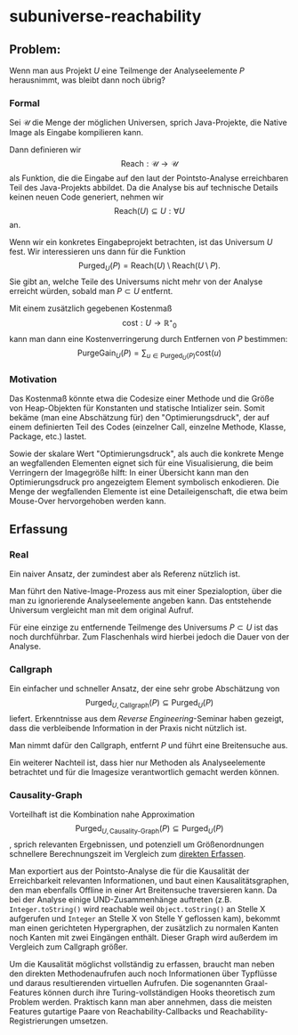 # subuniverse-reachability

## Problem:

Wenn man aus Projekt $U$ eine Teilmenge der Analyseelemente $P$ herausnimmt, was bleibt dann noch übrig?

### Formal

Sei $\mathcal{U}$ die Menge der möglichen Universen, sprich Java-Projekte, die Native Image als Eingabe kompilieren kann.

Dann definieren wir
$$\text{Reach}: \mathcal{U} \rightarrow \mathcal{U}$$
als Funktion, die die Eingabe auf den laut der Pointsto-Analyse erreichbaren Teil des Java-Projekts abbildet. Da die Analyse bis auf technische Details keinen neuen Code generiert, nehmen wir
$$\text{Reach}(U) \subseteq U : \forall U$$
an.

Wenn wir ein konkretes Eingabeprojekt betrachten, ist das Universum $U$ fest. Wir interessieren uns dann für die Funktion
$$\text{Purged}_U(P) = \text{Reach}(U) \setminus \text{Reach}(U \setminus P).$$
Sie gibt an, welche Teile des Universums nicht mehr von der Analyse erreicht würden, sobald man $P \subset U$ entfernt.

Mit einem zusätzlich gegebenen Kostenmaß
$$\text{cost}: U \rightarrow \mathbb{R}⁺_0$$
kann man dann eine Kostenverringerung durch Entfernen von $P$ bestimmen:
$$\text{PurgeGain}_U(P) = \sum _{u \in \text{Purged}_U(P)} \text{cost}(u)$$

### Motivation

Das Kostenmaß könnte etwa die Codesize einer Methode und die Größe von Heap-Objekten für Konstanten und statische Intializer sein.
Somit bekäme (man eine Abschätzung für) den "Optimierungsdruck", der auf einem definierten Teil des Codes (einzelner Call, einzelne Methode, Klasse, Package, etc.) lastet.

Sowie der skalare Wert "Optimierungsdruck", als auch die konkrete Menge an wegfallenden Elementen eignet sich für eine Visualisierung, die beim Verringern der Imagegröße hilft: In einer Übersicht kann man den Optimierungsdruck pro angezeigtem Element symbolisch enkodieren. Die Menge der wegfallenden Elemente ist eine Detaileigenschaft, die etwa beim Mouse-Over hervorgehoben werden kann.

## Erfassung

### Real

Ein naiver Ansatz, der zumindest aber als Referenz nützlich ist.

Man führt den Native-Image-Prozess aus mit einer Spezialoption, über die man zu ignorierende Analyseelemente angeben kann. Das entstehende Universum vergleicht man mit dem original Aufruf.

Für eine einzige zu entfernende Teilmenge des Universums $P \subset U$ ist das noch durchführbar. Zum Flaschenhals wird hierbei jedoch die Dauer von der Analyse.

### Callgraph

Ein einfacher und schneller Ansatz, der eine sehr grobe Abschätzung von
$$\text{Purged}_{U,\text{Callgraph}}(P) \subseteq \text{Purged}_U(P)$$
liefert. Erkenntnisse aus dem *Reverse Engineering*-Seminar haben gezeigt, dass die verbleibende Information in der Praxis nicht nützlich ist.

Man nimmt dafür den Callgraph, entfernt $P$ und führt eine Breitensuche aus.

Ein weiterer Nachteil ist, dass hier nur Methoden als Analyseelemente betrachtet und für die Imagesize verantwortlich gemacht werden können.

### Causality-Graph

Vorteilhaft ist die Kombination nahe Approximation
$$\text{Purged}_{U,\text{Causality-Graph}}(P) \subseteq \text{Purged}_U(P)$$
, sprich relevanten Ergebnissen, und potenziell um Größenordnungen schnellere Berechnungszeit im Vergleich zum [direkten Erfassen](#real).

Man exportiert aus der Pointsto-Analyse die für die Kausalität der Erreichbarkeit relevanten Informationen, und baut einen Kausalitätsgraphen, den man ebenfalls Offline in einer Art Breitensuche traversieren kann.
Da bei der Analyse einige UND-Zusammenhänge auftreten (z.B. `Integer.toString()` wird reachable weil `Object.toString()` an Stelle X aufgerufen und `Integer` an Stelle X von Stelle Y geflossen kam), bekommt man einen gerichteten Hypergraphen, der zusätzlich zu normalen Kanten noch Kanten mit zwei Eingängen enthält. Dieser Graph wird außerdem im Vergleich zum Callgraph größer.

Um die Kausalität möglichst vollständig zu erfassen, braucht man neben den direkten Methodenaufrufen auch noch Informationen über Typflüsse und daraus resultierenden virtuellen Aufrufen. Die sogenannten Graal-Features können durch ihre Turing-vollständigen Hooks theoretisch zum Problem werden. Praktisch kann man aber annehmen, dass die meisten Features gutartige Paare von Reachability-Callbacks und Reachability-Registrierungen umsetzen.